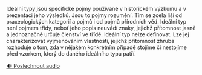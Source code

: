 
Ideální typy jsou specifické pojmy používané v historickém výzkumu a v prezentaci jeho výsledků. Jsou to pojmy rozumění. Tím se zcela liší od praxeologických kategorií a pojmů i od pojmů přírodních věd. Ideální typ není pojmem třídy, neboť jeho popis neuvádí znaky, jejichž přítomnost jasně a jednoznačně určuje členství ve třídě. Ideální typ nelze definovat. Lze jej charakterizovat vyjmenováním vlastností, jejichž přítomnost zhruba rozhoduje o tom, zda v nějakém konkrétním případě stojíme či nestojíme před vzorkem, který do daného ideálního typu patří.

[🔊 Poslechnout audio](/data/7-paragraphs/audio/chapter_22/para_001-Ideln-typy-jsou-specifick-pojmy-pouvan-v-his.mp3)
